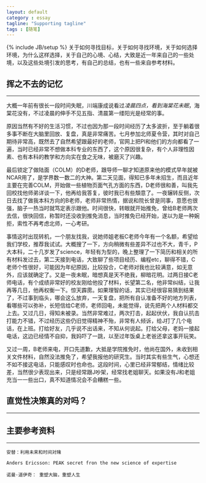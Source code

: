 ```yaml
---
layout: default
category : essay
tagline: "Supporting tagline"
tags : [随笔]
---
```

{% include JB/setup %}
关于如何寻找目标，关于如何寻找环境，关于如何选择环境，为什么这样选择，关于自己的心境、心结，大致是近一年来自己的一些处境，以及这些处境引发的思考，有自己的总结，也有一些来自参考材料。


## 挥之不去的记忆

---

大概一年前有很长一段时间失眠，川端康成说看过*凌晨四点，看到海棠花未眠*，海棠花没有，不过凌晨的伸手不见五指、清晨第一缕阳光是经常的事。

原因当然有不好的生活习惯，不过也因为那一段时间经历了太多波折，至于躺着很多事不断在大脑里回放、复盘，真是非常痛苦。七月参加北师夏令营，其时对自己期待非常高，既然去了自然希望跟最好的老师，官网上把PI和他们的方向都看了一遍，当时已经非常不想做本科专业的东西了，这个原因很复杂，有个人非理性因素、也有本科的教学和方向实在食之无味，被磨灭了兴趣。

最后锁定了做陆面（COLM）的D老师，跟导师一聊才知道原来他的模式早年就被NCAR用了，是学界数一数二的大神。第二天见面，得知已多年未招生，而且近年主要在完善COLM，开始做一些植物页面气孔方面的东西，D老师很和善，叫我先回校找他师弟详谈一下，他再给我答复，彼时我已有些頽意了。一夜辗转反侧，次日去找了做我本科方向的B老师，老师非常热情，据说和院长曾是同事，意愿也很强，脑子一热当时就笃定表示跟他。时间很快，转眼就开始推免，曾给B老师两次去信，很快回信，称暂时还没收到推免消息，当时推免已经开始，遂以为是一种婉拒，索性不再考虑北师，一心考研。

事情这时出现转机，一个朋友找我，说她师姐老板C老师今年有一个名额，希望给我们学校，推荐我试试。大概搜了一下，方向稍微有些差异不过也不大，青千，P大本科，二十几岁发了science，年轻有为型的，晚上整理了一下简历和相关的所有材料发过去，第二天接到电话，大致聊了些项目经历、编程etc，聊得不错，C老师个性很好，可能因为年纪原因，比较投合，C老师对我也比较满意，如无意外，应该就确定了。又是一夜未眠，暗想真是天不绝我，柳暗花明。过两日接C老师电话，有个成绩非常好的校友刚给他投了材料，长望第二名，他非常纠结，让我再等几日，他再权衡一下。惊天霹雳。如果理智的话，其实已经很容易猜到结果了，不过事到临头，哪会这么放弃，一天复盘，把所有自认准备不好的地方列表，看哪些可以弥补，长短信给C老师，老师回电，未能觉得，说先把两个人材料都交上去。又过几日，得知未被录。当然非常难过，两次打击，起起伏伏，我自认抗击打能力不错，不过经历这些仍旧觉得精神不殆，非常有人倾诉，给J打了几个电话，在上班。打给好友，几乎说不出话来，不知从何说起。打给父母，老妈一接起电话，这边已经情不自抑，我妈吓了一跳，以至过年饭桌上老爸还拿这事开玩笑。

又过一周，B老师来电，开口先道歉，大抵是学院推免时，他尚在国外，未收到相关文件材料，自然没法推免了，希望我报他的研究生。当时其实有些生气，心想还不如不接这电话，只能感叹时也命也。这段时间，心里已经非常郁结，情绪比较差，当然很少表现出来，只是经常跟J吵架，经常找老姐聊天。如果没有J和老姐充当一一些出口，真不知道情况会不会糟糕一些。

## 直觉性决策真的对吗？

---


## 主要参考资料

---

	安替：利用未来和时间对赌

	Anders Ericsson: PEAK secret fron the new science of expertise

	诺曼·道伊奇： 重塑大脑，重塑人生  

	

